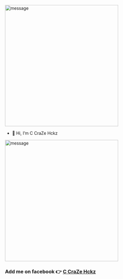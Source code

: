 <img src="https://media.tenor.com/_Iw9VZrRHPEAAAAM/hacker-ascii.gif" width="375" height="400" alt="message">

- 👋 Hi, I’m C CraZe Hckz
<!---
C-scripting101/C-scripting101 is a ✨ special ✨ repository because its `README.md` (this file) appears on your GitHub profile.
You can click the Preview link to take a look at your changes.
--->

<img src="https://media.tenor.com/5ry-200hErMAAAAM/hacker-hacker-man.gif" width="375" height="400" alt="message">


<h3> Add me on facebook 👉 
<a href="https://www.facebook.com/C.Script.01"> C CraZe Hckz
</a>
</h3>

